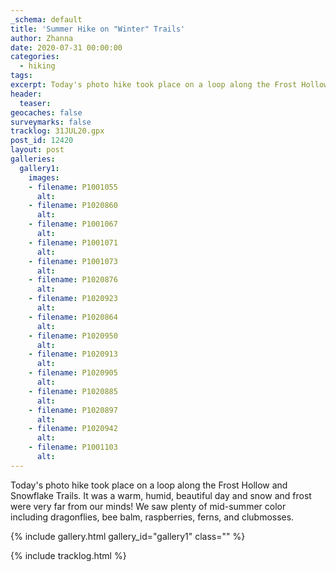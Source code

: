 ```yaml
---
_schema: default
title: 'Summer Hike on "Winter" Trails'
author: Zhanna
date: 2020-07-31 00:00:00
categories:
  - hiking
tags:
excerpt: Today's photo hike took place on a loop along the Frost Hollow and Snowflake Trails. 
header:
  teaser:
geocaches: false
surveymarks: false
tracklog: 31JUL20.gpx
post_id: 12420
layout: post
galleries:
  gallery1:
    images:
    - filename: P1001055
      alt: 
    - filename: P1020860
      alt: 
    - filename: P1001067
      alt: 
    - filename: P1001071
      alt: 
    - filename: P1001073
      alt:  
    - filename: P1020876
      alt: 
    - filename: P1020923
      alt:
    - filename: P1020864
      alt:
    - filename: P1020950
      alt:
    - filename: P1020913
      alt: 
    - filename: P1020905
      alt:
    - filename: P1020885
      alt:
    - filename: P1020897
      alt:
    - filename: P1020942
      alt:
    - filename: P1001103
      alt:      
---
```


Today's photo hike took place on a loop along the Frost Hollow and Snowflake Trails. It was a warm, humid, beautiful day and snow and frost were very far from our minds! We saw plenty of mid-summer color including dragonflies, bee balm, raspberries, ferns, and clubmosses.

{% include gallery.html gallery_id="gallery1" class="" %}

{% include tracklog.html %}